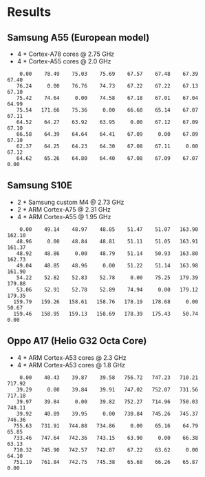Results
=======

Samsung A55 (European model)
----------------------------

 - 4 * Cortex-A78 cores @ 2.75 GHz
 - 4 * Cortex-A55 cores @ 2.0 GHz 

```
    0.00    78.49    75.03    75.69    67.57    67.48    67.39    67.40
   76.24     0.00    76.76    74.73    67.22    67.22    67.13    67.10
   75.42    74.64     0.00    74.58    67.18    67.01    67.04    64.99
   75.54   171.66    75.36     0.00    66.68    65.14    67.07    67.11
   64.52    64.27    63.92    63.95     0.00    67.12    67.09    67.10
   66.58    64.39    64.64    64.41    67.09     0.00    67.09    67.10
   62.37    64.25    64.23    64.30    67.08    67.11     0.00    67.12
   64.62    65.26    64.80    64.40    67.08    67.09    67.07     0.00
```

Samsung S10E
------------

 - 2 * Samsung custom M4 @ 2.73 GHz
 - 2 * ARM Cortex-A75 @ 2.31 GHz
 - 4 * ARM Cortex-A55 @ 1.95 GHz

```
    0.00    49.14    48.97    48.85    51.47    51.07   163.90   162.10
   48.96     0.00    48.84    48.81    51.11    51.05   163.91   161.37
   48.92    48.86     0.00    48.79    51.14    50.93   163.80   162.73
   49.04    48.85    48.96     0.00    51.22    51.14   163.98   161.90
   54.22    52.82    52.83    52.78     0.00    75.25   179.39   179.88
   53.06    52.91    52.78    52.89    74.94     0.00   179.12   179.35
  159.79   159.26   158.61   158.76   178.19   178.68     0.00    50.67
  159.46   158.95   159.13   158.69   178.39   175.43    50.74     0.00
```

Oppo A17 (Helio G32 Octa Core)
------------------------------

 - 4 * ARM Cortex-A53 cores @ 2.3 GHz
 - 4 * ARM Cortex-A53 cores @ 1.8 GHz
  
```
    0.00    40.43    39.87    39.58   756.72   747.23   710.21   717.92
   39.29     0.00    39.84    39.91   747.02   752.07   731.56   717.18
   39.97    39.84     0.00    39.82   752.27   714.96   750.03   748.11
   39.92    40.89    39.95     0.00   730.84   745.26   745.37   746.36
  755.63   731.91   744.88   734.86     0.00    65.16    64.79    65.85
  733.46   747.64   742.36   743.15    63.90     0.00    66.38    63.13
  710.32   745.90   742.57   742.87    67.22    63.62     0.00    64.10
  751.19   761.84   742.75   745.38    65.68    66.26    65.87     0.00
```

